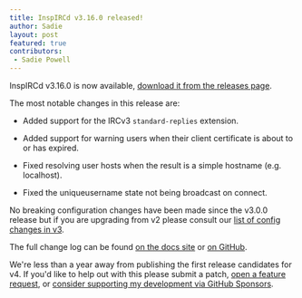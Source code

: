 ```yaml
---
title: InspIRCd v3.16.0 released!
author: Sadie
layout: post
featured: true
contributors:
 - Sadie Powell
---
```


InspIRCd v3.16.0 is now available, [download it from the releases page](https://github.com/inspircd/inspircd/releases/tag/v3.16.0).

The most notable changes in this release are:

- Added support for the IRCv3 `standard-replies` extension.

- Added support for warning users when their client certificate is about to or has expired.

- Fixed resolving user hosts when the result is a simple hostname (e.g. localhost).

- Fixed the uniqueusername state not being broadcast on connect.

<!--more-->

No breaking configuration changes have been made since the v3.0.0 release but if you are upgrading from v2 please consult our [list of config changes in v3](https://docs.inspircd.org/3/breaking-changes).

The full change log can be found [on the docs site](https://docs.inspircd.org/3/change-log/#inspircd-3160) or [on GitHub](https://github.com/inspircd/inspircd/compare/v3.15.0...v3.16.0).

We're less than a year away from publishing the first release candidates for v4. If you'd like to help out with this please submit a patch, [open a feature request](https://github.com/inspircd/inspircd/issues/new?template=FEATURE_REQUEST.md), or [consider supporting my development via GitHub Sponsors](https://github.com/sponsors/SadieCat/).
